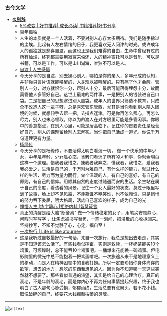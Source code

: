 ### 古今文学
* **[久别辞](https://v.douyin.com/-M5R0fs46Mo/)**
  - [5%改变 | 好书推荐| 成长必读| 书籍推荐|好书分享](https://v.douyin.com/UgBhNa-5yCk/)
  - [百年孤独](https://v.douyin.com/j6aAftBgV0Q/)
  - 人生的本质就是一个人活着，不要对别人心存太多期待。我们是随手拂过的尘埃。比起有人左右情绪的日子，我更喜欢无人问津的时光。或许成年人的孤独就是悲喜自渡，而这也正是我们难得的自由，生命中曾经有过的所有灿烂，终究都需要用寂寞来偿还，人的精神寄托可以是音乐，可以是书籍，可以是工作，可以是山川湖海，唯独不可以是人。
  - [自渡 | 人生感悟](https://v.douyin.com/V6y2Oo_jUMo/)
  - 今天分享的是自渡，别去操心别人，哪怕是你的亲人，多年形成的认知，并非你只言片语就能唤醒的，人是难以被叫醒的。只有痛了他才会醒。管别人一分，对方就恨你一分，帮别人十分，最后可能落得埋怨十分，故而莫管他人多管好自己。这世上最难的两件事，一是把别人的钱装进自己口袋。二是把自己的思想塞进别人脑袋。成年人的世界只筛选不教育，只成全不改造人这一辈子呀，总是喜欢管东管西，尤其是当你看到别人陷入困境的时候，就想伸手去帮一把，去指点迷津。可是你再怎么费心，再怎么尽力，别人也未必领取。你以为的渡人在对方眼里可能是多管闲事。你眼中的善意指点，在别人心里，可能是居高临下。记住你的首要责任是经营好自己，别人的课题留给别人去解答。当你把自己活成一道光。你说千万句道理更有力量。
  - [杨绛传](https://v.douyin.com/ERfoaHfisgk/)
  - 今天分享的是杨绛传，不要活得太明白看淡一切， 做一个快乐的中年少女，中年是年龄，少女是心态。当我们看淡了所有的人和事，你就会明白这样一个道理。惜我者我惜之，嫌我者我弃之，懂我者，我惜之，爱我者我必爱之，生活是自己的，千万别为难自己，有什么样的能力，就过什么样的生活，尽力而为量力而行。做个温暖的人，有自己的喜好，有自己的原则，有自己的信仰。用顺其自然的态度过随遇而安的生活。余生站在属于自己的高度，看该看的风景。记住一个女人最好的状态，莫过于眼里写满了故事，脸上却不见风霜，不羡慕谁不嘲笑谁，也不依赖谁，只是悄悄的努力吞下委屈，喂大格局，活成自己喜欢的样子，成为自己的光
  - [禅悟人生 |练字静心 |拒绝内耗 |智慧箴言](https://v.douyin.com/vUMHZt6zy10/)
  - 真正的清醒是给大脑"断舍离" 做一个情绪稳定的女子，用笔尖安顿静心，闲暇时写写字 ，让焦虑被书写替代，一笔一划间，把涣散的心收拢回来。坚持抄写，不知不觉静了心，心定，福自至！
  - [一次旅行 | Life is like atourney](https://v.douyin.com/nxKfLYoYl_I/)
  - 这是我听过自救最好的一句话，来自一次旅行，我总是想出去走走，其实是不知道该怎么活了。有些钱看似挥霍，实则是救赎，一杯奶茶能买10个鸡蛋，可烦躁时，总不能吞10个鸡蛋吧。一桶爆米花能换一碗鸡蛋。但电影院里的微光中总不能抱着一把鸡蛋啃吧。一次旅途从来不是地理意义上的移动，而是人在精神困顿中的自我打捞。所以一定要珍惜你身体尚存的欲望，想去的地方，想吃的东西和想见的人。因为你不知道哪一天这些突然就不想要了。那些看似普通的渴望，其实是给自己的心理治疗。真正的衰老，不是年龄的衰老，而是你内心不再为任何事情提起兴趣，终于我也明白了古人那句心脉受损，郁郁而终，生活总要有点盼头，若不花小钱。取悦破碎的自己，终要花大钱抑制枯萎的灵魂。

---
![alt text](https://upload-bbs.miyoushe.com/upload/2022/11/01/266607709/6cc988d046df34315681e50f9c9f299c_1259576169906078498.PNG?x-oss-process=image//resize,s_600/quality,q_80/auto-orient,0/interlace,1/format,png)